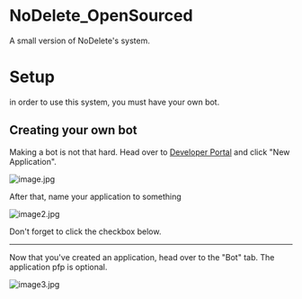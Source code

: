 # NoDelete_OpenSourced
A small version of NoDelete's system.

# Setup
in order to use this system, you must have your own bot.

## Creating your own bot

Making a bot is not that hard. Head over to [Developer Portal](https://discord.com/developers/applications/) and click "New Application".

![image.jpg](https://ironworks.neocities.org/assets/STEP1_1.PNG)

After that, name your application to something

![image2.jpg](https://ironworks.neocities.org/assets/STEP1_2.PNG)

Don't forget to click the checkbox below.

---

Now that you've created an application, head over to the "Bot" tab. The application pfp is optional.

![image3.jpg](https://ironworks.neocities.org/assets/STEP1_3.PNG)
